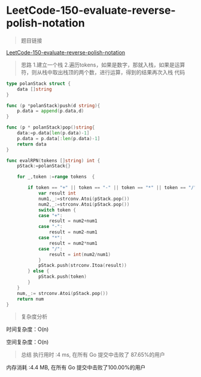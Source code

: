 # LeetCode-150-evaluate-reverse-polish-notation

>题目链接

[LeetCode-150-evaluate-reverse-polish-notation](https://leetcode-cn.com/problems/evaluate-reverse-polish-notation/)

>思路
1.建立一个栈
2.遍历tokens，如果是数字，那就入栈，如果是运算符，则从栈中取出栈顶的两个数，进行运算，得到的结果再次入栈
>代码

```go
type polanStack struct {
    data []string
}

func (p *polanStack)push(d string){
    p.data = append(p.data,d)
}

func (p * polanStack)pop()string{
    data:=p.data[len(p.data)-1]
    p.data = p.data[:len(p.data)-1]
    return data
}

func evalRPN(tokens []string) int {
    pStack:=polanStack{}

    for _,token :=range tokens  {

        if token == "+" || token == "-" || token == "*" || token == "/"  {
            var result int
            num1,_:=strconv.Atoi(pStack.pop())
            num2,_:=strconv.Atoi(pStack.pop())
            switch token {
            case "+":
                result = num2+num1
            case "-":
                result = num2-num1
            case "*":
                result = num2*num1
            case "/":
                result = int(num2/num1)
            }
            pStack.push(strconv.Itoa(result))
        } else {
            pStack.push(token)
        }
    }
    num,_:= strconv.Atoi(pStack.pop())
    return num
}

```

>复杂度分析

时间复杂度：O(n)

空间复杂度：O(n)

>总结
执行用时 :4 ms, 在所有 Go 提交中击败了 87.65%的用户

内存消耗 :4.4 MB, 在所有 Go 提交中击败了100.00%的用户
